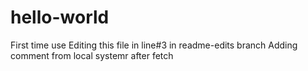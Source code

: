 # hello-world
First time use
Editing this file in line#3 in readme-edits branch
Adding comment from local systemr after fetch



